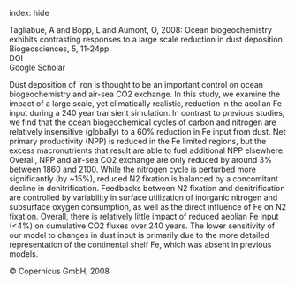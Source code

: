 index: hide

<div class="Citation">

  <div class="Citation-body">
    <div class="Citation-text">Tagliabue, A and Bopp, L and Aumont, O, 2008: Ocean biogeochemistry exhibits contrasting responses to a large scale reduction in dust deposition. <span class="Article-journal">Biogeosciences, </span><span class="Article-volume">5, </span>11-24pp.</div>
    <div class="Citation-links">
      <div class="CitationLink" data-href="https://doi.org/10.5194/bg-5-11-2008">
        <div class="CitationLink-icon CitationLink-Doi"></div>
        <div class="CitationLink-text">DOI</div>
      </div>
      <div class="CitationLink" data-href="https://scholar.google.com/scholar?q=10.5194/bg-5-11-2008">
        <div class="CitationLink-icon CitationLink-Scholar"></div>
        <div class="CitationLink-text">Google Scholar</div>
      </div>
    </div>
  </div>
</div>

Dust deposition of iron is thought to be an important control on ocean biogeochemistry and air-sea CO2 exchange. In this study, we examine the impact of a large scale, yet climatically realistic, reduction in the aeolian Fe input during a 240 year transient simulation. In contrast to previous studies, we find that the ocean biogeochemical cycles of carbon and nitrogen are relatively insensitive (globally) to a 60% reduction in Fe input from dust. Net primary productivity (NPP) is reduced in the Fe limited regions, but the excess macronutrients that result are able to fuel additional NPP elsewhere. Overall, NPP and air-sea CO2 exchange are only reduced by around 3% between 1860 and 2100. While the nitrogen cycle is perturbed more significantly (by ~15%), reduced N2 fixation is balanced by a concomitant decline in denitrification. Feedbacks between N2 fixation and denitrification are controlled by variability in surface utilization of inorganic nitrogen and subsurface oxygen consumption, as well as the direct influence of Fe on N2 fixation. Overall, there is relatively little impact of reduced aeolian Fe input (<4%) on cumulative CO2 fluxes over 240 years. The lower sensitivity of our model to changes in dust input is primarily due to the more detailed representation of the continental shelf Fe, which was absent in previous models.

<div class="Citation-copy">
&copy; Copernicus GmbH, 2008
</div>